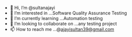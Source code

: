 - 👋 Hi, I’m @sultanajayi
- 👀 I’m interested in ...Software Quality Assurance Testing
- 🌱 I’m currently learning ...Automation testing
- 💞️ I’m looking to collaborate on ...any testing project
- 📫 How to reach me ...@ajayisultan39@gmail.com

<!---
sultanajayi/sultanajayi is a ✨ special ✨ repository because its `README.md` (this file) appears on your GitHub profile.
You can click the Preview link to take a look at your changes.
--->
